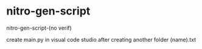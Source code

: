 # nitro-gen-script
nitro-gen-script-(no verif)



create main.py in visual code studio after creating another folder (name).txt
